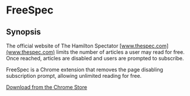 # FreeSpec

## Synopsis

The official website of The Hamilton Spectator [www.thespec.com](www.thespec.com) limits the number of articles a user may read for free. Once reached, articles are disabled and users are prompted to subscribe.  

FreeSpec is a Chrome extension that removes the page disabling subscription prompt, allowing unlimited reading for free. 

[Download from the Chrome Store](https://chrome.google.com/webstore/detail/freespec/hbkeepmdjiaoljhidagfhfaakhhmbjib)
